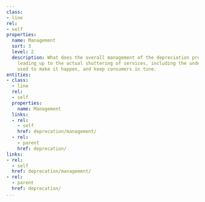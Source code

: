 ```yaml
---
class:
- line
rel:
- self
properties:
  name: Management
  sort: 3
  level: 2
  description: What does the overall management of the depreciation process look like
    leading up to the actual shuttering of services, including the underlying tools
    used to make it happen, and keep consumers in tune.
entities:
- class:
  - line
  rel:
  - self
  properties:
    name: Management
  links:
  - rel:
    - self
    href: deprecation/management/
  - rel:
    - parent
    href: deprecation/
links:
- rel:
  - self
  href: deprecation/management/
- rel:
  - parent
  href: deprecation/
...
```

